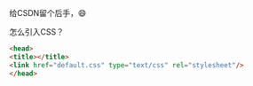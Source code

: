 给CSDN留个后手，:smile:

怎么引入CSS？
```html
<head>
<title></title>
<link href="default.css" type="text/css" rel="stylesheet"/>
</head>
```